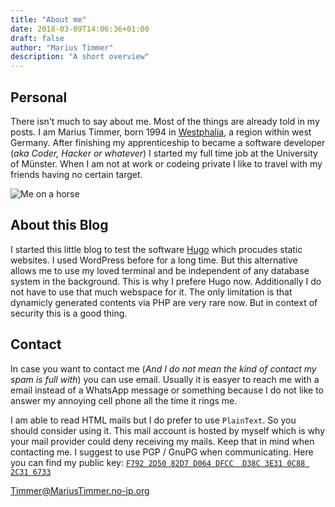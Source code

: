 ```yaml
---
title: "About me"
date: 2018-03-09T14:06:36+01:00
draft: false
author: "Marius Timmer"
description: "A short overview"
---
```


## Personal
There isn't much to say about me. Most of the things are already told in my posts. I am Marius Timmer, born 1994 in [Westphalia](https://en.wikipedia.org/wiki/Westphalia), a region within west Germany.
After finishing my apprenticeship to became a software developer (*aka Coder, Hacker or whatever*) I started my full time job at the University of Münster. When I am not at work or codeing private I like to travel with my friends having no certain target.

![Me on a horse](/img/timmer_pferd.jpg)


## About this Blog
I started this little blog to test the software [Hugo](https://gohugo.io/) which procudes static websites. I used WordPress before for a long time. But this alternative allows me to use my loved terminal and be independent of any database system in the background. This is why I prefere Hugo now. Additionally I do not have to use that much webspace for it. The only limitation is that dynamicly generated contents via PHP are very rare now. But in context of security this is a good thing.


## Contact
In case you want to contact me (*And I do not mean the kind of contact my spam is full with*) you can use email. Usually it is easyer to reach me with a email instead of a WhatsApp message or something because I do not like to answer my annoying cell phone all the time it rings me.

I am able to read HTML mails but I do prefer to use `PlainText`. So you should consider using it. This mail account is hosted by myself which is why your mail provider could deny receiving my mails. Keep that in mind when contacting me. I suggest to use PGP / GnuPG when communicating. Here you can find my public key: [`F792 2D50 82D7 D064 DFCC  D38C 3E31 0C88 2C31 6733`](/timmer_at_mariustimmer_no_ip_org.asc)

[Timmer@MariusTimmer.no-ip.org](mailto:timmer@mariustimmer.no-ip.org)
